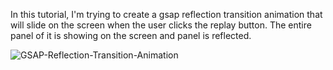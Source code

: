 In this tutorial, I'm trying to create a gsap reflection transition animation that will slide on the screen when the user clicks the replay button. The entire panel of it is showing on the screen and panel is reflected.

![GSAP-Reflection-Transition-Animation](https://github.com/user-attachments/assets/6ea128b6-5257-40a7-9981-a1c57504a8bd)
